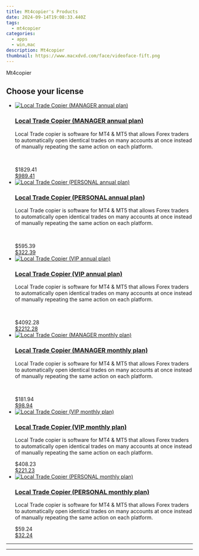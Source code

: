 ```yaml
---
title: Mt4copier's Products
date: 2024-09-14T19:08:33.440Z
tags: 
  - mt4copier
categories: 
  - apps
  - win,mac
description: Mt4copier
thumbnail: https://www.macxdvd.com/face/videoface-fift.png
---
```


Mt4copier

<!--__INIT__BEGIN__TAG__PRODUCTS__LIST__-->
<!--__INIT__END__TAG__PRODUCTS__LIST__-->

<!--__INIT__BEGIN__TAG__FEED_PRODUCTS__LIST__-->
## Choose your license

<div class="home-content-container">
  <ul class="home-article-list">
    <li class="home-article-item flex flex-row feedProduct">
      <div class="basis-1/3 lg:basis-1/4 xl:basis-1/5 relative flex justify-center items-center overflow-hidden">
                <a href="https://secure.2checkout.com/order/cart.php?PRODS=4723648&amp;QTY=1&amp;AFFILIATE=108875" class="w-24 h-24 md:w-28 md:h-28 lg:w-32 lg:h-32 xl:w-42 xl:h-42 max-w-24 max-h-24 md:max-w-28 md:max-h-28 lg:max-w-32 lg:max-h-32 xl:max-w-42 xl:max-h-42 -pt-2">
          <img src="https://secure.2checkout.com/images/merchant/07662abf6d1635f05215d0614a1b6329/products/copy_2_copy_local-trade-copier-box-300-300-transparent.png" alt="Local Trade Copier (MANAGER annual plan)" class="relative w-full h-full rounded-full object-cover dark:brightness-75 -mt-4 p-4">
        </a>
              </div>
      <div class="flex flex-col gap-5 px-7 pb-7 basis-2/3 lg:basis-3/4 xl:basis-4/5  pt-5">
        <h3 class="home-article-title"><a href="https://secure.2checkout.com/order/cart.php?PRODS=4723648&amp;QTY=1&amp;AFFILIATE=108875">Local Trade Copier (MANAGER annual plan)</a></h3>
        <div class="home-article-content markdown-body">
                  <html><head></head><body><div>
<p>Local Trade copier is software for MT4 &amp; MT5 that allows Forex traders to automatically open identical trades on many accounts at once instead of manually repeating the same action on each platform.</p>
</div>

<p>&nbsp;</p></body></html>                </div>
        <div class="flex flex-row feedProduct-Price">
          <div class="feedProduct-Price--Old">
            <span class="feedProduct-Price--Currency">$</span>1829<span class="feedProduct-Price--Cents">.41</span>
          </div>
          <div class="">
            <a href="https://secure.2checkout.com/order/cart.php?PRODS=4723648&amp;QTY=1&amp;AFFILIATE=108875">
            <span class="feedProduct-Price--Currency">$</span>989<span class="feedProduct-Price--Cents">.41</span>
            </a>
          </div>
        </div>
      </div>
    </li>
    <li class="home-article-item flex flex-row feedProduct">
      <div class="basis-1/3 lg:basis-1/4 xl:basis-1/5 relative flex justify-center items-center overflow-hidden">
                <a href="https://secure.2checkout.com/order/cart.php?PRODS=4723646&amp;QTY=1&amp;AFFILIATE=108875" class="w-24 h-24 md:w-28 md:h-28 lg:w-32 lg:h-32 xl:w-42 xl:h-42 max-w-24 max-h-24 md:max-w-28 md:max-h-28 lg:max-w-32 lg:max-h-32 xl:max-w-42 xl:max-h-42 -pt-2">
          <img src="https://secure.2checkout.com/images/merchant/07662abf6d1635f05215d0614a1b6329/products/copy_2_local-trade-copier-box-300-300-transparent.png" alt="Local Trade Copier (PERSONAL annual plan)" class="relative w-full h-full rounded-full object-cover dark:brightness-75 -mt-4 p-4">
        </a>
              </div>
      <div class="flex flex-col gap-5 px-7 pb-7 basis-2/3 lg:basis-3/4 xl:basis-4/5  pt-5">
        <h3 class="home-article-title"><a href="https://secure.2checkout.com/order/cart.php?PRODS=4723646&amp;QTY=1&amp;AFFILIATE=108875">Local Trade Copier (PERSONAL annual plan)</a></h3>
        <div class="home-article-content markdown-body">
                  <html><head></head><body><div>
<p>Local Trade copier is software for MT4 &amp; MT5 that allows Forex traders to automatically open identical trades on many accounts at once instead of manually repeating the same action on each platform.</p>
</div>

<p>&nbsp;</p></body></html>                </div>
        <div class="flex flex-row feedProduct-Price">
          <div class="feedProduct-Price--Old">
            <span class="feedProduct-Price--Currency">$</span>595<span class="feedProduct-Price--Cents">.39</span>
          </div>
          <div class="">
            <a href="https://secure.2checkout.com/order/cart.php?PRODS=4723646&amp;QTY=1&amp;AFFILIATE=108875">
            <span class="feedProduct-Price--Currency">$</span>322<span class="feedProduct-Price--Cents">.39</span>
            </a>
          </div>
        </div>
      </div>
    </li>
    <li class="home-article-item flex flex-row feedProduct">
      <div class="basis-1/3 lg:basis-1/4 xl:basis-1/5 relative flex justify-center items-center overflow-hidden">
                <a href="https://secure.2checkout.com/order/cart.php?PRODS=4723650&amp;QTY=1&amp;AFFILIATE=108875" class="w-24 h-24 md:w-28 md:h-28 lg:w-32 lg:h-32 xl:w-42 xl:h-42 max-w-24 max-h-24 md:max-w-28 md:max-h-28 lg:max-w-32 lg:max-h-32 xl:max-w-42 xl:max-h-42 -pt-2">
          <img src="https://secure.2checkout.com/images/merchant/07662abf6d1635f05215d0614a1b6329/products/copy_copy_copy_local-trade-copier-box-300-300-transparent.png" alt="Local Trade Copier (VIP annual plan)" class="relative w-full h-full rounded-full object-cover dark:brightness-75 -mt-4 p-4">
        </a>
              </div>
      <div class="flex flex-col gap-5 px-7 pb-7 basis-2/3 lg:basis-3/4 xl:basis-4/5  pt-5">
        <h3 class="home-article-title"><a href="https://secure.2checkout.com/order/cart.php?PRODS=4723650&amp;QTY=1&amp;AFFILIATE=108875">Local Trade Copier (VIP annual plan)</a></h3>
        <div class="home-article-content markdown-body">
                  <html><head></head><body><div>
<p>Local Trade copier is software for MT4 &amp; MT5 that allows Forex traders to automatically open identical trades on many accounts at once instead of manually repeating the same action on each platform.</p>
</div>

<p>&nbsp;</p></body></html>                </div>
        <div class="flex flex-row feedProduct-Price">
          <div class="feedProduct-Price--Old">
            <span class="feedProduct-Price--Currency">$</span>4092<span class="feedProduct-Price--Cents">.28</span>
          </div>
          <div class="">
            <a href="https://secure.2checkout.com/order/cart.php?PRODS=4723650&amp;QTY=1&amp;AFFILIATE=108875">
            <span class="feedProduct-Price--Currency">$</span>2212<span class="feedProduct-Price--Cents">.28</span>
            </a>
          </div>
        </div>
      </div>
    </li>
    <li class="home-article-item flex flex-row feedProduct">
      <div class="basis-1/3 lg:basis-1/4 xl:basis-1/5 relative flex justify-center items-center overflow-hidden">
                <a href="https://secure.2checkout.com/order/cart.php?PRODS=4723269&amp;QTY=1&amp;AFFILIATE=108875" class="w-24 h-24 md:w-28 md:h-28 lg:w-32 lg:h-32 xl:w-42 xl:h-42 max-w-24 max-h-24 md:max-w-28 md:max-h-28 lg:max-w-32 lg:max-h-32 xl:max-w-42 xl:max-h-42 -pt-2">
          <img src="https://secure.2checkout.com/images/merchant/07662abf6d1635f05215d0614a1b6329/products/copy_local-trade-copier-box-300-300-transparent.png" alt="Local Trade Copier (MANAGER monthly plan)" class="relative w-full h-full rounded-full object-cover dark:brightness-75 -mt-4 p-4">
        </a>
              </div>
      <div class="flex flex-col gap-5 px-7 pb-7 basis-2/3 lg:basis-3/4 xl:basis-4/5  pt-5">
        <h3 class="home-article-title"><a href="https://secure.2checkout.com/order/cart.php?PRODS=4723269&amp;QTY=1&amp;AFFILIATE=108875">Local Trade Copier (MANAGER monthly plan)</a></h3>
        <div class="home-article-content markdown-body">
                  <html><head></head><body><div>
<div>
<p>Local Trade copier is software for MT4 &amp; MT5 that allows Forex traders to automatically open identical trades on many accounts at once instead of manually repeating the same action on each platform.</p>
</div>
</div>

<p>&nbsp;</p></body></html>                </div>
        <div class="flex flex-row feedProduct-Price">
          <div class="feedProduct-Price--Old">
            <span class="feedProduct-Price--Currency">$</span>181<span class="feedProduct-Price--Cents">.94</span>
          </div>
          <div class="">
            <a href="https://secure.2checkout.com/order/cart.php?PRODS=4723269&amp;QTY=1&amp;AFFILIATE=108875">
            <span class="feedProduct-Price--Currency">$</span>98<span class="feedProduct-Price--Cents">.94</span>
            </a>
          </div>
        </div>
      </div>
    </li>
    <li class="home-article-item flex flex-row feedProduct">
      <div class="basis-1/3 lg:basis-1/4 xl:basis-1/5 relative flex justify-center items-center overflow-hidden">
                <a href="https://secure.2checkout.com/order/cart.php?PRODS=4723270&amp;QTY=1&amp;AFFILIATE=108875" class="w-24 h-24 md:w-28 md:h-28 lg:w-32 lg:h-32 xl:w-42 xl:h-42 max-w-24 max-h-24 md:max-w-28 md:max-h-28 lg:max-w-32 lg:max-h-32 xl:max-w-42 xl:max-h-42 -pt-2">
          <img src="https://secure.2checkout.com/images/merchant/07662abf6d1635f05215d0614a1b6329/products/copy_copy_local-trade-copier-box-300-300-transparent.png" alt="Local Trade Copier (VIP monthly plan)" class="relative w-full h-full rounded-full object-cover dark:brightness-75 -mt-4 p-4">
        </a>
              </div>
      <div class="flex flex-col gap-5 px-7 pb-7 basis-2/3 lg:basis-3/4 xl:basis-4/5  pt-5">
        <h3 class="home-article-title"><a href="https://secure.2checkout.com/order/cart.php?PRODS=4723270&amp;QTY=1&amp;AFFILIATE=108875">Local Trade Copier (VIP monthly plan)</a></h3>
        <div class="home-article-content markdown-body">
                  <html><head></head><body><div>
<div>
<p>Local Trade copier is software for MT4 &amp; MT5 that allows Forex traders to automatically open identical trades on many accounts at once instead of manually repeating the same action on each platform.</p>
</div>
</div></body></html>                </div>
        <div class="flex flex-row feedProduct-Price">
          <div class="feedProduct-Price--Old">
            <span class="feedProduct-Price--Currency">$</span>408<span class="feedProduct-Price--Cents">.23</span>
          </div>
          <div class="">
            <a href="https://secure.2checkout.com/order/cart.php?PRODS=4723270&amp;QTY=1&amp;AFFILIATE=108875">
            <span class="feedProduct-Price--Currency">$</span>221<span class="feedProduct-Price--Cents">.23</span>
            </a>
          </div>
        </div>
      </div>
    </li>
    <li class="home-article-item flex flex-row feedProduct">
      <div class="basis-1/3 lg:basis-1/4 xl:basis-1/5 relative flex justify-center items-center overflow-hidden">
                <a href="https://secure.2checkout.com/order/cart.php?PRODS=4722887&amp;QTY=1&amp;AFFILIATE=108875" class="w-24 h-24 md:w-28 md:h-28 lg:w-32 lg:h-32 xl:w-42 xl:h-42 max-w-24 max-h-24 md:max-w-28 md:max-h-28 lg:max-w-32 lg:max-h-32 xl:max-w-42 xl:max-h-42 -pt-2">
          <img src="https://secure.2checkout.com/images/merchant/07662abf6d1635f05215d0614a1b6329/products/local-trade-copier-box-300-300-transparent.png" alt="Local Trade Copier (PERSONAL monthly plan)" class="relative w-full h-full rounded-full object-cover dark:brightness-75 -mt-4 p-4">
        </a>
              </div>
      <div class="flex flex-col gap-5 px-7 pb-7 basis-2/3 lg:basis-3/4 xl:basis-4/5  pt-5">
        <h3 class="home-article-title"><a href="https://secure.2checkout.com/order/cart.php?PRODS=4722887&amp;QTY=1&amp;AFFILIATE=108875">Local Trade Copier (PERSONAL monthly plan)</a></h3>
        <div class="home-article-content markdown-body">
                  <html><head></head><body><p>Local Trade copier is software for MT4 &amp; MT5 that allows Forex traders to automatically open identical trades on many accounts at once instead of manually repeating the same action on each platform.</p></body></html>                </div>
        <div class="flex flex-row feedProduct-Price">
          <div class="feedProduct-Price--Old">
            <span class="feedProduct-Price--Currency">$</span>59<span class="feedProduct-Price--Cents">.24</span>
          </div>
          <div class="">
            <a href="https://secure.2checkout.com/order/cart.php?PRODS=4722887&amp;QTY=1&amp;AFFILIATE=108875">
            <span class="feedProduct-Price--Currency">$</span>32<span class="feedProduct-Price--Cents">.24</span>
            </a>
          </div>
        </div>
      </div>
    </li>
  </ul>
</div>

<hr><!--__INIT__END__TAG__FEED_PRODUCTS__LIST__-->

<hr>

<ins class="adsbygoogle"
      style="display:block"
      data-ad-client="ca-pub-7571918770474297"
      data-ad-slot="8358498916"
      data-ad-format="auto"
      data-full-width-responsive="true"></ins>



